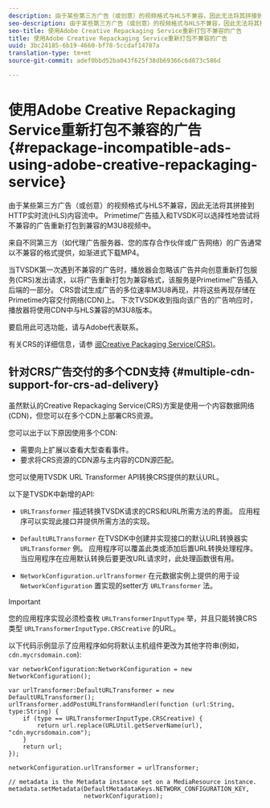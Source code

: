 ```yaml
---
description: 由于某些第三方广告（或创意）的视频格式与HLS不兼容，因此无法将其拼接到HTTP实时流(HLS)内容流中。 Primetime广告插入和TVSDK可以选择性地尝试将不兼容的广告重新打包到兼容的M3U8视频中。
seo-description: 由于某些第三方广告（或创意）的视频格式与HLS不兼容，因此无法将其拼接到HTTP实时流(HLS)内容流中。 Primetime广告插入和TVSDK可以选择性地尝试将不兼容的广告重新打包到兼容的M3U8视频中。
seo-title: 使用Adobe Creative Repackaging Service重新打包不兼容的广告
title: 使用Adobe Creative Repackaging Service重新打包不兼容的广告
uuid: 3bc24185-6b19-4660-bf78-5ccdaf14787a
translation-type: tm+mt
source-git-commit: adef0bbd52ba043f625f38db69366c6d873c586d

---
```



# 使用Adobe Creative Repackaging Service重新打包不兼容的广告 {#repackage-incompatible-ads-using-adobe-creative-repackaging-service}

由于某些第三方广告（或创意）的视频格式与HLS不兼容，因此无法将其拼接到HTTP实时流(HLS)内容流中。 Primetime广告插入和TVSDK可以选择性地尝试将不兼容的广告重新打包到兼容的M3U8视频中。

来自不同第三方（如代理广告服务器、您的库存合作伙伴或广告网络）的广告通常以不兼容的格式提供，如渐进式下载MP4。

当TVSDK第一次遇到不兼容的广告时，播放器会忽略该广告并向创意重新打包服务(CRS)发出请求，以将广告重新打包为兼容格式，该服务是Primetime广告插入后端的一部分。 CRS尝试生成广告的多位速率M3U8再现，并将这些再现存储在Primetime内容交付网络(CDN)上。 下次TVSDK收到指向该广告的广告响应时，播放器将使用CDN中与HLS兼容的M3U8版本。

要启用此可选功能，请与Adobe代表联系。

有关CRS的详细信息，请参 [阅Creative Packaging Service(CRS)](https://helpx.adobe.com/content/dam/help/en/primetime/guides/crs.pdf)。

## 针对CRS广告交付的多个CDN支持 {#multiple-cdn-support-for-crs-ad-delivery}

虽然默认的Creative Repackaging Service(CRS)方案是使用一个内容数据网络(CDN)，但您可以在多个CDN上部署CRS资源。

您可以出于以下原因使用多个CDN:

* 需要向上扩展以查看大型查看事件。
* 要求将CRS资源的CDN源与主内容的CDN源匹配。

您可以使用TVSDK URL Transformer API转换CRS提供的默认URL。

以下是TVSDK中新增的API:

* `URLTransformer` 描述转换TVSDK请求的CRS和URL所需方法的界面。 应用程序可以实现此接口并提供所需方法的实现。

* `DefaultURLTransformer` 在TVSDK中创建并实现接口的默认URL转换器实 `URLTransformer` 例。 应用程序可以覆盖此类或添加后置URL转换处理程序。 当应用程序在应用默认转换后要更改URL请求时，此处理函数很有用。

* `NetworkConfiguration.urlTransformer` 在元数据实例上提供的用于设 `NetworkConfiguration` 置实现的setter方 `URLTransformer` 法。

>[!IMPORTANT]
>
>您的应用程序实现必须检查枚 `URLTransformerInputType` 举，并且只能转换CRS类型 `URLTransformerInputType.CRSCreative` 的URL。

以下代码示例显示了应用程序如何将默认主机组件更改为其他字符串(例如， `cdn.mycrsdomain.com`):

```
var networkConfiguration:NetworkConfiguration = new NetworkConfiguration(); 
   
var urlTransformer:DefaultURLTransformer = new DefaultURLTransformer(); 
urlTransformer.addPostURLTransformHandler(function (url:String, type:String) { 
    if (type == URLTransformerInputType.CRSCreative) { 
        return url.replace(URLUtil.getServerName(url), "cdn.mycrsdomain.com"); 
    } 
    return url; 
}); 
  
networkConfiguration.urlTransformer = urlTransformer; 
   
// metadata is the Metadata instance set on a MediaResource instance. 
metadata.setMetadata(DefaultMetadataKeys.NETWORK_CONFIGURATION_KEY,  
                     networkConfiguration);
```
